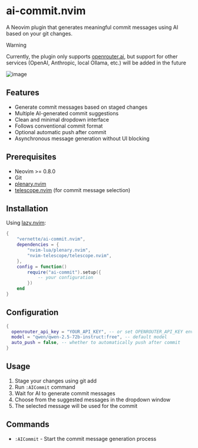 # ai-commit.nvim

A Neovim plugin that generates meaningful commit messages using AI based on your git changes.

> [!WARNING]
> Currently, the plugin only supports [openrouter.ai](https://openrouter.ai), but support for other services (OpenAI, Anthropic, local Ollama, etc.) will be added in the future

![image](https://i.imgur.com/mDR44F5.png)

## Features

- Generate commit messages based on staged changes
- Multiple AI-generated commit suggestions
- Clean and minimal dropdown interface
- Follows conventional commit format
- Optional automatic push after commit
- Asynchronous message generation without UI blocking

## Prerequisites

- Neovim >= 0.8.0
- Git
- [plenary.nvim](https://github.com/nvim-lua/plenary.nvim)
- [telescope.nvim](https://github.com/nvim-telescope/telescope.nvim) (for commit message selection)

## Installation

Using [lazy.nvim](https://github.com/folke/lazy.nvim):

```lua
{
    "vernette/ai-commit.nvim",
    dependencies = {
        "nvim-lua/plenary.nvim",
        "nvim-telescope/telescope.nvim",
    },
    config = function()
        require("ai-commit").setup({
            -- your configuration
        })
    end
}
```

## Configuration

```lua
{
  openrouter_api_key = "YOUR_API_KEY", -- or set OPENROUTER_API_KEY environment variable
  model = "qwen/qwen-2.5-72b-instruct:free", -- default model
  auto_push = false, -- whether to automatically push after commit
}
```

## Usage

1. Stage your changes using git add
2. Run `:AICommit` command
3. Wait for AI to generate commit messages
4. Choose from the suggested messages in the dropdown window
5. The selected message will be used for the commit

## Commands

- `:AICommit` - Start the commit message generation process

